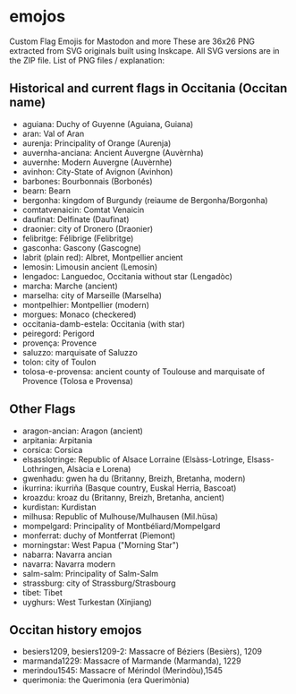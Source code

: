 # emojos
Custom Flag Emojis for Mastodon and more
These are 36x26 PNG extracted from SVG originals built using Inskcape. All SVG versions are in the ZIP file.
List of PNG files / explanation:
## Historical and current flags in Occitania (Occitan name)
* aguiana: Duchy of Guyenne (Aguiana, Guiana)
* aran: Val of Aran
* aurenja: Principality of Orange (Aurenja)
* auvernha-anciana: Ancient Auvergne (Auvèrnha)
* auvernhe: Modern Auvergne (Auvèrnhe)
* avinhon: City-State of Avignon (Avinhon)
* barbones: Bourbonnais (Borbonés)
* bearn: Bearn
* bergonha: kingdom of Burgundy (reiaume de Bergonha/Borgonha)
* comtatvenaicin: Comtat Venaicin
* daufinat: Delfinate (Daufinat)
* draonier: city of Dronero (Draonier)
* felibritge: Félibrige (Felibritge)
* gasconha: Gascony (Gascogne)
* labrit (plain red): Albret, Montpellier ancient
* lemosin: Limousin ancient (Lemosin)
* lengadoc: Languedoc, Occitania without star (Lengadòc)
* marcha: Marche (ancient)
* marselha: city of Marseille (Marselha)
* montpelhier: Montpellier (modern)
* morgues: Monaco (checkered)
* occitania-damb-estela: Occitania (with star)
* peiregord: Perigord
* provença: Provence
* saluzzo: marquisate of Saluzzo
* tolon: city of Toulon
* tolosa-e-provensa: ancient county of Toulouse and marquisate of Provence (Tolosa e Provensa)
## Other Flags
* aragon-ancian: Aragon (ancient)
* arpitania: Arpitania
* corsica: Corsica
* elsasslotringe: Republic of Alsace Lorraine (Elsàss-Lotrìnge, Elsass-Lothringen, Alsàcia e Lorena)
* gwenhadu: gwen ha du (Britanny, Breizh, Bretanha, modern)
* ikurrina: ikurriña (Basque country, Euskal Herria, Bascoat)
* kroazdu: kroaz du (Britanny, Breizh, Bretanha, ancient)
* kurdistan: Kurdistan
* milhusa: Republic of Mulhouse/Mulhausen (Mil.hüsa)
* mompelgard: Principality of Montbéliard/Mompelgard
* monferrat: duchy of Montferrat (Piemont)
* morningstar: West Papua ("Morning Star")
* nabarra: Navarra ancian
* navarra: Navarra modern
* salm-salm: Principality of Salm-Salm
* strassburg: city of Strassburg/Strasbourg
* tibet: Tibet
* uyghurs: West Turkestan (Xinjiang)
## Occitan history emojos
* besiers1209, besiers1209-2: Massacre of Béziers (Besièrs), 1209
* marmanda1229: Massacre of Marmande (Marmanda), 1229
* merindou1545: Massacre of Mérindol (Merindòu),1545
* querimonia: the Querimonia (era Querimònia)

